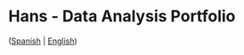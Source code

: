 # Hans - Data Analysis Portfolio 
([Spanish](https://github.com/HansAllTech/Hans_Data_Analysis_Portfolio/blob/main/Proyectos.md#tabla-de-contenido-es--en) | [English](https://github.com/HansAllTech/Hans_Data_Analysis_Portfolio/blob/main/Projects.md#table-of-content-es--en))
               
                                                                                                                        
                                 
                                           
                           
                   
                    
    
   
       
   
  
 
 
